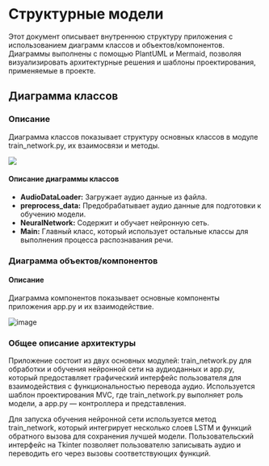 # Структурные модели

Этот документ описывает внутреннюю структуру приложения с использованием диаграмм классов и объектов/компонентов. Диаграммы выполнены с помощью PlantUML и Mermaid, позволяя визуализировать архитектурные решения и шаблоны проектирования, применяемые в проекте.

## Диаграмма классов

### Описание
Диаграмма классов показывает структуру основных классов в модуле train_network.py, их взаимосвязи и методы.


[![](https://mermaid.ink/img/pako:eNqtlN1q6zAMx1_F-KYdJ90DBHbgwNjddrHtagSCjqMmpokVZBv2Qd99dt10Ttd1DOZAYks_SdYfx29SUYOylKoHa681tAxDZUQYO4v4N47iLRni-NNS_R_UZnmR2awDdjWjIm60aY98NH7hUh2RxXqt-_Airh2DsT04TeZEevCNpnNFzgFnStVrpiEFTyHbyuQS3HijIgn9TImfdC1K8eA4TDNm2gPWDp_dMr4mqhCWVd2DaSeLuBILNItCNGjdJw_7xTclkjix_-VOhBFc94vVjhS7Q89kNjDTK23BUWr30y6-SXm_ExN5lpInYxlauIxIa_QrcoYMWjGNHRlM0O1hfbLM414xmhdyH-YyY45SxH9ltfqbH5hSeIt27j6okzuzmMjcf3T2JfOYbypRicuCVweJTimUg5lQxzoleFZulSkyEyQ-spAD8gC6CRfLTsZKug4HrGQZpg3wppKV2QYOvKOHF6Nk6dhjIf3YhOO6v4cmIzY65L7dX1TxU0gm33ayXENvAzGCeSIa9uvtOxfxlGc?type=png)](https://mermaid.live/edit#pako:eNqtlN1q6zAMx1_F-KYdJ90DBHbgwNjddrHtagSCjqMmpokVZBv2Qd99dt10Ttd1DOZAYks_SdYfx29SUYOylKoHa681tAxDZUQYO4v4N47iLRni-NNS_R_UZnmR2awDdjWjIm60aY98NH7hUh2RxXqt-_Airh2DsT04TeZEevCNpnNFzgFnStVrpiEFTyHbyuQS3HijIgn9TImfdC1K8eA4TDNm2gPWDp_dMr4mqhCWVd2DaSeLuBILNItCNGjdJw_7xTclkjix_-VOhBFc94vVjhS7Q89kNjDTK23BUWr30y6-SXm_ExN5lpInYxlauIxIa_QrcoYMWjGNHRlM0O1hfbLM414xmhdyH-YyY45SxH9ltfqbH5hSeIt27j6okzuzmMjcf3T2JfOYbypRicuCVweJTimUg5lQxzoleFZulSkyEyQ-spAD8gC6CRfLTsZKug4HrGQZpg3wppKV2QYOvKOHF6Nk6dhjIf3YhOO6v4cmIzY65L7dX1TxU0gm33ayXENvAzGCeSIa9uvtOxfxlGc)


#### Описание диаграммы классов

- **AudioDataLoader:** Загружает аудио данные из файла.
- **preprocess_data:** Предобрабатывает аудио данные для подготовки к обучению модели.
- **NeuralNetwork:** Содержит и обучает нейронную сеть.
- **Main:** Главный класс, который использует остальные классы для выполнения процесса распознавания речи.


### Диаграмма объектов/компонентов

#### Описание
Диаграмма компонентов показывает основные компоненты приложения app.py и их взаимодействие.


![image](https://github.com/Retnug228/Lab3Orpo/assets/140345168/4f3d345f-e062-4e92-8cd0-2529cda50991)



### Общее описание архитектуры

Приложение состоит из двух основных модулей: train_network.py для обработки и обучения нейронной сети на аудиоданных и app.py, который предоставляет графический интерфейс пользователя для взаимодействия с функциональностью перевода аудио. Используется шаблон проектирования MVC, где train_network.py выполняет роль модели, а app.py — контроллера и представления.

Для запуска обучения нейронной сети используется метод train_network, который интегрирует несколько слоев LSTM и функций обратного вызова для сохранения лучшей модели. Пользовательский интерфейс на Tkinter позволяет пользователю записывать аудио и переводить его через вызовы соответствующих функций.
